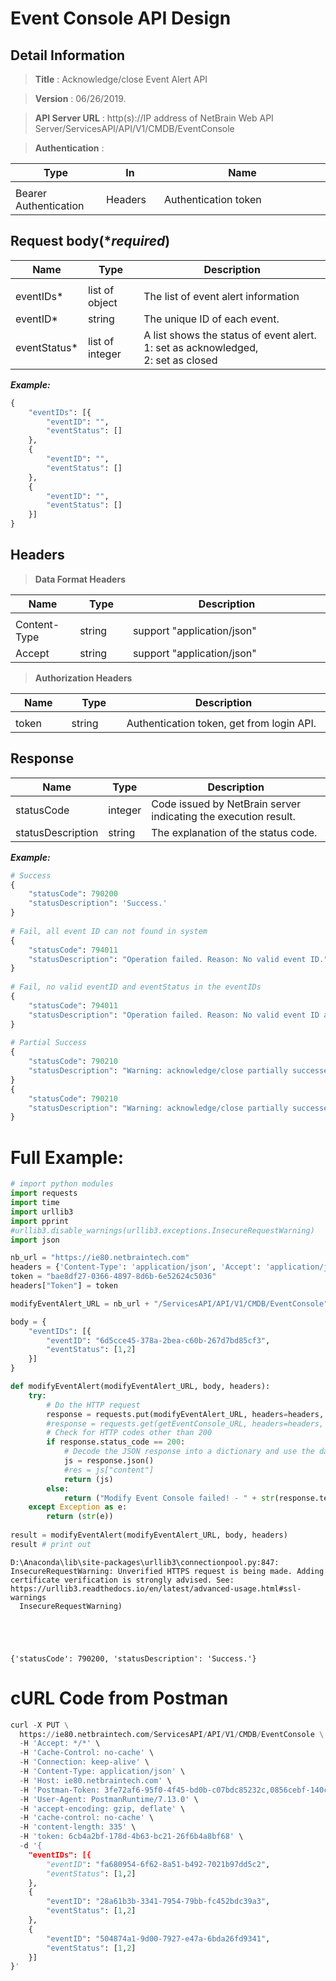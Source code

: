 
# Event Console API Design

## Detail Information

> **Title** : Acknowledge/close Event Alert API<br>

> **Version** : 06/26/2019.

> **API Server URL** : http(s)://IP address of NetBrain Web API Server/ServicesAPI/API/V1/CMDB/EventConsole

> **Authentication** : 

|**Type**|**In**|**Name**|
|------|------|------|
|<img width=100/>|<img width=100/>|<img width=500/>|
|Bearer Authentication| Headers | Authentication token | 

## Request body(****required***)

|**Name**|**Type**|**Description**|
|------|------|------|
|<img width=100/>|<img width=100/>|<img width=500/>|
|eventIDs* | list of object  | The list of event alert information  |
|eventID*| string | The unique ID of each event. |
|eventStatus*| list of integer | A list shows the status of event alert.<br> 1: set as acknowledged,<br>2: set as closed|

***Example:***



```python
{
    "eventIDs": [{
        "eventID": "",
        "eventStatus": [] 
    },
    {
        "eventID": "",
        "eventStatus": [] 
    },
    {
        "eventID": "",
        "eventStatus": [] 
    }]
}
```

## Headers

> **Data Format Headers**

|**Name**|**Type**|**Description**|
|------|------|------|
|<img width=100/>|<img width=100/>|<img width=500/>|
| Content-Type | string  | support "application/json" |
| Accept | string  | support "application/json" |

> **Authorization Headers**

|**Name**|**Type**|**Description**|
|------|------|------|
|<img width=100/>|<img width=100/>|<img width=500/>|
| token | string  | Authentication token, get from login API. |

## Response

|**Name**|**Type**|**Description**|
|------|------|------|
|statusCode| integer | Code issued by NetBrain server indicating the execution result.  |
|statusDescription| string | The explanation of the status code. |

***Example:***


```python
# Success
{
    "statusCode": 790200
    "statusDescription": 'Success.'
}
 
# Fail, all event ID can not found in system
{
    "statusCode": 794011
    "statusDescription": "Operation failed. Reason: No valid event ID."
}
 
# Fail, no valid eventID and eventStatus in the eventIDs
{
    "statusCode": 794011
    "statusDescription": "Operation failed. Reason: No valid event ID and event status."
}
 
# Partial Success
{
    "statusCode": 790210
    "statusDescription": "Warning: acknowledge/close partially successed! Reason: [xx,xx] in \"eventIDs\" list are not found."
}
{
    "statusCode": 790210
    "statusDescription": "Warning: acknowledge/close partially successed! Reason: There are some invalid event status."
}
```

# Full Example:


```python
# import python modules 
import requests
import time
import urllib3
import pprint
#urllib3.disable_warnings(urllib3.exceptions.InsecureRequestWarning)
import json

nb_url = "https://ie80.netbraintech.com"
headers = {'Content-Type': 'application/json', 'Accept': 'application/json'} 
token = "bae8df27-0366-4897-8d6b-6e52624c5036"
headers["Token"] = token

modifyEventAlert_URL = nb_url + "/ServicesAPI/API/V1/CMDB/EventConsole" 

body = {
    "eventIDs": [{
        "eventID": "6d5cce45-378a-2bea-c60b-267d7bd85cf3",
        "eventStatus": [1,2] 
    }]
}

def modifyEventAlert(modifyEventAlert_URL, body, headers):
    try:
        # Do the HTTP request
        response = requests.put(modifyEventAlert_URL, headers=headers, data = json.dumps(body), verify=False)
        #response = requests.get(getEventConsole_URL, headers=headers, verify=False)
        # Check for HTTP codes other than 200
        if response.status_code == 200:
            # Decode the JSON response into a dictionary and use the data
            js = response.json()
            #res = js["content"]
            return (js)
        else:
            return ("Modify Event Console failed! - " + str(response.text))
    except Exception as e:
        return (str(e))
    
result = modifyEventAlert(modifyEventAlert_URL, body, headers)
result # print out 
```

    D:\Anaconda\lib\site-packages\urllib3\connectionpool.py:847: InsecureRequestWarning: Unverified HTTPS request is being made. Adding certificate verification is strongly advised. See: https://urllib3.readthedocs.io/en/latest/advanced-usage.html#ssl-warnings
      InsecureRequestWarning)
    




    {'statusCode': 790200, 'statusDescription': 'Success.'}



# cURL Code from Postman


```python
curl -X PUT \
  https://ie80.netbraintech.com/ServicesAPI/API/V1/CMDB/EventConsole \
  -H 'Accept: */*' \
  -H 'Cache-Control: no-cache' \
  -H 'Connection: keep-alive' \
  -H 'Content-Type: application/json' \
  -H 'Host: ie80.netbraintech.com' \
  -H 'Postman-Token: 3fe72af6-95f0-4f45-bd0b-c07bdc85232c,0856cebf-140c-4fd9-978a-4e87bc300d80' \
  -H 'User-Agent: PostmanRuntime/7.13.0' \
  -H 'accept-encoding: gzip, deflate' \
  -H 'cache-control: no-cache' \
  -H 'content-length: 335' \
  -H 'token: 6cb4a2bf-178d-4b63-bc21-26f6b4a8bf68' \
  -d '{
    "eventIDs": [{
        "eventID": "fa680954-6f62-8a51-b492-7021b97dd5c2",
        "eventStatus": [1,2] 
    },
    {
        "eventID": "28a61b3b-3341-7954-79bb-fc452bdc39a3",
        "eventStatus": [1,2] 
    },
    {
        "eventID": "504874a1-9d00-7927-e47a-6bda26fd9341",
        "eventStatus": [1,2] 
    }]
}'
```

